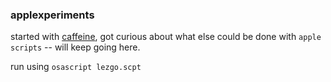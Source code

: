 ### applexperiments

started with [caffeine](https://github.com/aa-ag/caffeine), got curious about what else could be done with `apple scripts` -- will keep going here.

run using `osascript lezgo.scpt`